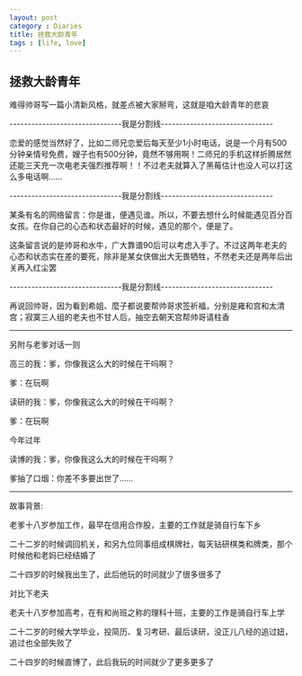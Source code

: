 ```yaml
---
layout: post
category : Diaries
title: 拯救大龄青年
tags : [life, love]
---
```


## 拯救大龄青年 ##

难得帅哥写一篇小清新风格，就差点被大家掰弯，这就是咱大龄青年的悲哀

-------------------------------我是分割线-------------------------------

恋爱的感觉当然好了，比如二师兄恋爱后每天至少1小时电话，说是一个月有500分钟亲情号免费，嫂子也有500分钟，竟然不够用啊！二师兄的手机这样折腾居然还能三天充一次电老夫强烈推荐啊！！不过老夫就算入了黑莓估计也没人可以打这么多电话啊……

-------------------------------我是分割线-------------------------------

某条有名的网络留言：你是谁，便遇见谁。所以，不要去想什么时候能遇见百分百女孩。在你自己的心态和状态最好的时候，遇见的那个，便是了。

这条留言说的是帅哥和水牛，广大靠谱90后可以考虑入手了。不过这两年老夫的心态和状态实在差的要死，除非是某女侠做出大无畏牺牲，不然老夫还是两年后出关再入红尘罢

-------------------------------我是分割线-------------------------------

再说回帅哥，因为看到希姐、麼子都说要帮帅哥求签祈福，分别是雍和宫和太清宫；寂寞三人组的老夫也不甘人后，抽空去朝天宫帮帅哥请柱香

 ---

另附与老爹对话一则

高三的我：爹，你像我这么大的时候在干吗啊？

爹：在玩啊

读研的我：爹，你像我这么大的时候在干吗啊？

爹：在玩啊

今年过年

读博的我：爹，你像我这么大的时候在干吗啊？

爹抽了口烟：你差不多要出世了……

 ---

故事背景:

老爹十八岁参加工作，最早在信用合作股，主要的工作就是骑自行车下乡

二十二岁的时候调回机关，和另九位同事组成棋牌社，每天钻研棋类和牌类，那个时候他和老妈已经结婚了

二十四岁的时候我出生了，此后他玩的时间就少了很多很多了

对比下老夫

老夫十八岁参加高考，在有和尚班之称的理科十班，主要的工作是骑自行车上学

二十二岁的时候大学毕业，投简历、复习考研、最后读研，没正儿八经的追过妞，追过也全部失败了

二十四岁的时候直博了，此后我玩的时间就少了更多更多了